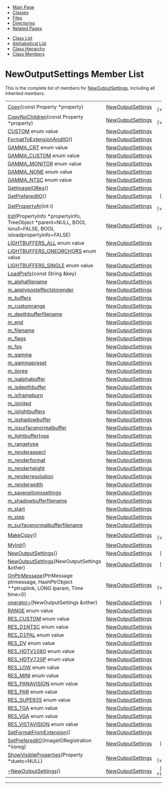 <div class="tabs">

- [Main Page](index.md)
- <span id="current">[Classes](annotated.md)</span>
- [Files](files.md)
- [Directories](dirs.md)
- [Related Pages](pages.md)

</div>

<div class="tabs">

- [Class List](annotated.md)
- [Alphabetical List](classes.md)
- [Class Hierarchy](hierarchy.md)
- [Class Members](functions.md)

</div>

# NewOutputSettings Member List

This is the complete list of members for <a href="classNewOutputSettings.md" class="el">NewOutputSettings</a>, including all inherited members.

|  |  |  |
|----|----|----|
| <a href="classNewOutputSettings.md#d31ccd86a67ca3a180f26c58bdb80065" class="el">Copy</a>(const Property \*property) | <a href="classNewOutputSettings.md" class="el">NewOutputSettings</a> | ` [virtual]` |
| <a href="classNewOutputSettings.md#edbd9f34c26a71705c92287e9c142279" class="el">CopyNoChildren</a>(const Property \*property) | <a href="classNewOutputSettings.md" class="el">NewOutputSettings</a> | ` [virtual]` |
| <a href="classNewOutputSettings.md#522dbf5f367e0a96a94135f388be775472baef04098f035e8a320b03ad197818" class="el">CUSTOM</a> enum value | <a href="classNewOutputSettings.md" class="el">NewOutputSettings</a> |  |
| <a href="classNewOutputSettings.md#c96ccd67d5264574c3a3fe46a308b438" class="el">FormatToExtensionAndIIO</a>() | <a href="classNewOutputSettings.md" class="el">NewOutputSettings</a> |  |
| <a href="classNewOutputSettings.md#4f00241ecd5092c2fc11b08da27303be6c132f6106d138602d172453fab5ea79" class="el">GAMMA_CRT</a> enum value | <a href="classNewOutputSettings.md" class="el">NewOutputSettings</a> |  |
| <a href="classNewOutputSettings.md#4f00241ecd5092c2fc11b08da27303be1efa0d931e29c0486013f47166169998" class="el">GAMMA_CUSTOM</a> enum value | <a href="classNewOutputSettings.md" class="el">NewOutputSettings</a> |  |
| <a href="classNewOutputSettings.md#4f00241ecd5092c2fc11b08da27303be0d19b9dfc20b6d2fd69ad182ac0a0622" class="el">GAMMA_MONITOR</a> enum value | <a href="classNewOutputSettings.md" class="el">NewOutputSettings</a> |  |
| <a href="classNewOutputSettings.md#4f00241ecd5092c2fc11b08da27303bee5c51e31b141e3dbf241b3283b7ff7e4" class="el">GAMMA_NONE</a> enum value | <a href="classNewOutputSettings.md" class="el">NewOutputSettings</a> |  |
| <a href="classNewOutputSettings.md#4f00241ecd5092c2fc11b08da27303be5b3a431f4a4ddbeb31d3572695f03a63" class="el">GAMMA_NTSC</a> enum value | <a href="classNewOutputSettings.md" class="el">NewOutputSettings</a> |  |
| <a href="classNewOutputSettings.md#da3920892fc50c6a04a43a8213d1048c" class="el">GetImageIOReg</a>() | <a href="classNewOutputSettings.md" class="el">NewOutputSettings</a> |  |
| <a href="classNewOutputSettings.md#fbec658be75a3742adf589312ba25b4e" class="el">GetPreferedIIO</a>() | <a href="classNewOutputSettings.md" class="el">NewOutputSettings</a> | ` [inline]` |
| <a href="classNewOutputSettings.md#bb221cb3dea0d7da15bab04f12e0af7a" class="el">GetPropertyAt</a>(int i) | <a href="classNewOutputSettings.md" class="el">NewOutputSettings</a> | ` [virtual]` |
| <a href="classNewOutputSettings.md#82357f0909d7b3f9aaac68bcf9463b65" class="el">Init</a>(PropertyInfo \*propertyinfo, TreeObject \*parent=NULL, BOOL isnull=FALSE, BOOL isloadpropertyinfo=FALSE) | <a href="classNewOutputSettings.md" class="el">NewOutputSettings</a> | ` [virtual]` |
| <a href="classNewOutputSettings.md#a8c5e3fdae3471388ec44741b41b3c2d24484aae33aaa607034c4f592cbb64aa" class="el">LIGHTBUFFERS_ALL</a> enum value | <a href="classNewOutputSettings.md" class="el">NewOutputSettings</a> |  |
| <a href="classNewOutputSettings.md#a8c5e3fdae3471388ec44741b41b3c2dec6c1ae33108f879a434b3d9619eeaa0" class="el">LIGHTBUFFERS_ONEORCHORS</a> enum value | <a href="classNewOutputSettings.md" class="el">NewOutputSettings</a> |  |
| <a href="classNewOutputSettings.md#a8c5e3fdae3471388ec44741b41b3c2d03b85e9beb31b76016cdbf38530a3f9e" class="el">LIGHTBUFFERS_SINGLE</a> enum value | <a href="classNewOutputSettings.md" class="el">NewOutputSettings</a> |  |
| <a href="classNewOutputSettings.md#d18170b9cc239a5be8e53046a294e03f" class="el">LoadPrefs</a>(const String &key) | <a href="classNewOutputSettings.md" class="el">NewOutputSettings</a> |  |
| <a href="classNewOutputSettings.md#bcbf68720a35d53f6bc18e3a5fe073a2" class="el">m_alphafilename</a> | <a href="classNewOutputSettings.md" class="el">NewOutputSettings</a> |  |
| <a href="classNewOutputSettings.md#51b08cbb68ad3378b5d5472ec8358e4c" class="el">m_applyposteffectstorender</a> | <a href="classNewOutputSettings.md" class="el">NewOutputSettings</a> |  |
| <a href="classNewOutputSettings.md#c4ff0d849f294177e5ffb2f5b79d50bc" class="el">m_buffers</a> | <a href="classNewOutputSettings.md" class="el">NewOutputSettings</a> |  |
| <a href="classNewOutputSettings.md#5a020c93d9433cc467beaf9e956a7baa" class="el">m_customrange</a> | <a href="classNewOutputSettings.md" class="el">NewOutputSettings</a> |  |
| <a href="classNewOutputSettings.md#d77c40fae337f8e5b90c1c88e4d40d85" class="el">m_depthbufferfilename</a> | <a href="classNewOutputSettings.md" class="el">NewOutputSettings</a> |  |
| <a href="classNewOutputSettings.md#b306b69592d5e95d9f1732f97e938c8e" class="el">m_end</a> | <a href="classNewOutputSettings.md" class="el">NewOutputSettings</a> |  |
| <a href="classNewOutputSettings.md#bb02b68d69f8c897db0531dec36823da" class="el">m_filename</a> | <a href="classNewOutputSettings.md" class="el">NewOutputSettings</a> |  |
| <a href="classNewOutputSettings.md#de812cb8066aad908294b43ef4b363df" class="el">m_flags</a> | <a href="classNewOutputSettings.md" class="el">NewOutputSettings</a> |  |
| <a href="classNewOutputSettings.md#1b3350966031d3a4d3c713366676ccf7" class="el">m_fps</a> | <a href="classNewOutputSettings.md" class="el">NewOutputSettings</a> |  |
| <a href="classNewOutputSettings.md#1a42f4c5ab536cf8de9cb1d009b0c7d6" class="el">m_gamma</a> | <a href="classNewOutputSettings.md" class="el">NewOutputSettings</a> |  |
| <a href="classNewOutputSettings.md#e84179c95eec5e6595412cbe47b0344a" class="el">m_gammapreset</a> | <a href="classNewOutputSettings.md" class="el">NewOutputSettings</a> |  |
| <a href="classNewOutputSettings.md#a49b962b806105db0eb31ba275a91f9a" class="el">m_iioreg</a> | <a href="classNewOutputSettings.md" class="el">NewOutputSettings</a> |  |
| <a href="classNewOutputSettings.md#5b2ca701d665948a08b1e5e92fb0af9e" class="el">m_isalphabuffer</a> | <a href="classNewOutputSettings.md" class="el">NewOutputSettings</a> |  |
| <a href="classNewOutputSettings.md#7fb1fafa3444ab1f8912613fa3c46942" class="el">m_isdepthbuffer</a> | <a href="classNewOutputSettings.md" class="el">NewOutputSettings</a> |  |
| <a href="classNewOutputSettings.md#b1b4a4c47f5f316a6ededafc0cef999e" class="el">m_isframeburn</a> | <a href="classNewOutputSettings.md" class="el">NewOutputSettings</a> |  |
| <a href="classNewOutputSettings.md#52ffdf7bcb2e4259ce0eb37e1b263307" class="el">m_isinited</a> | <a href="classNewOutputSettings.md" class="el">NewOutputSettings</a> |  |
| <a href="classNewOutputSettings.md#c918beb42e278f36f522024e95f61a94" class="el">m_islightbuffers</a> | <a href="classNewOutputSettings.md" class="el">NewOutputSettings</a> |  |
| <a href="classNewOutputSettings.md#151994cfcfc926f374044cf483616f22" class="el">m_isshadowbuffer</a> | <a href="classNewOutputSettings.md" class="el">NewOutputSettings</a> |  |
| <a href="classNewOutputSettings.md#7a5ec24f2a600d570a1cf6863cb344a4" class="el">m_issurfacenormalbuffer</a> | <a href="classNewOutputSettings.md" class="el">NewOutputSettings</a> |  |
| <a href="classNewOutputSettings.md#fb7a2a4d918eb6dd12ae588048ff65c6" class="el">m_lightbuffertype</a> | <a href="classNewOutputSettings.md" class="el">NewOutputSettings</a> |  |
| <a href="classNewOutputSettings.md#edde4befd428292ef2d11ab515d76990" class="el">m_rangetype</a> | <a href="classNewOutputSettings.md" class="el">NewOutputSettings</a> |  |
| <a href="classNewOutputSettings.md#d3515e3a9346ffc3f2e9be76981b9049" class="el">m_renderaspect</a> | <a href="classNewOutputSettings.md" class="el">NewOutputSettings</a> |  |
| <a href="classNewOutputSettings.md#ae931866533eb41381708ce78fbbb157" class="el">m_renderformat</a> | <a href="classNewOutputSettings.md" class="el">NewOutputSettings</a> |  |
| <a href="classNewOutputSettings.md#9edd67e46c364ccb65dba60b2384e4fe" class="el">m_renderheight</a> | <a href="classNewOutputSettings.md" class="el">NewOutputSettings</a> |  |
| <a href="classNewOutputSettings.md#d12c28984f11b5c4b313d1911f02ed0c" class="el">m_renderresolution</a> | <a href="classNewOutputSettings.md" class="el">NewOutputSettings</a> |  |
| <a href="classNewOutputSettings.md#6ebf1aae32e5821f625ad509bfc4d39d" class="el">m_renderwidth</a> | <a href="classNewOutputSettings.md" class="el">NewOutputSettings</a> |  |
| <a href="classNewOutputSettings.md#c35789e13e7443d5e641009dba340023" class="el">m_saveoptionssettings</a> | <a href="classNewOutputSettings.md" class="el">NewOutputSettings</a> |  |
| <a href="classNewOutputSettings.md#ebc1db7284464ee8dbb2debb752619d2" class="el">m_shadowbufferfilename</a> | <a href="classNewOutputSettings.md" class="el">NewOutputSettings</a> |  |
| <a href="classNewOutputSettings.md#95a91412907506f30b4e92c4d5db99fc" class="el">m_start</a> | <a href="classNewOutputSettings.md" class="el">NewOutputSettings</a> |  |
| <a href="classNewOutputSettings.md#325c5f98ce02c3a56903554e6deba3a4" class="el">m_step</a> | <a href="classNewOutputSettings.md" class="el">NewOutputSettings</a> |  |
| <a href="classNewOutputSettings.md#ef1ebf00e8af0f219c5425189197eb72" class="el">m_surfacenormalbufferfilename</a> | <a href="classNewOutputSettings.md" class="el">NewOutputSettings</a> |  |
| <a href="classNewOutputSettings.md#f05155d66a18c82acfa7d871654a2cb2" class="el">MakeCopy</a>() | <a href="classNewOutputSettings.md" class="el">NewOutputSettings</a> | ` [virtual]` |
| <a href="classNewOutputSettings.md#9d74f924ab10c32462e7f82ed5bd060f" class="el">MyInit</a>() | <a href="classNewOutputSettings.md" class="el">NewOutputSettings</a> |  |
| <a href="classNewOutputSettings.md#d443a56d2fea3b8fa366b826473b0139" class="el">NewOutputSettings</a>() | <a href="classNewOutputSettings.md" class="el">NewOutputSettings</a> | ` [inline]` |
| <a href="classNewOutputSettings.md#338af8939297092b8317d8adbbaa2871" class="el">NewOutputSettings</a>(NewOutputSettings &other) | <a href="classNewOutputSettings.md" class="el">NewOutputSettings</a> | ` [inline]` |
| <a href="classNewOutputSettings.md#851e4b025a49d8d723a289cc58a7c623" class="el">OnPtrMessage</a>(PtrMessage ptrmessage, HashPtrObject \*\*ptruplink, LONG lparam, Time time=0) | <a href="classNewOutputSettings.md" class="el">NewOutputSettings</a> | ` [virtual]` |
| <a href="classNewOutputSettings.md#baf55c7a19fe97f858267bbeab3e4a28" class="el">operator=</a>(NewOutputSettings &other) | <a href="classNewOutputSettings.md" class="el">NewOutputSettings</a> | ` [inline]` |
| <a href="classNewOutputSettings.md#522dbf5f367e0a96a94135f388be775401036ddcc971d02f6c32c3da31a119f2" class="el">RANGE</a> enum value | <a href="classNewOutputSettings.md" class="el">NewOutputSettings</a> |  |
| <a href="classNewOutputSettings.md#d4d9c059c87e831a12b2edc2b46e3da7c10f8a23d54fc2e39b4cb66ba79b6355" class="el">RES_CUSTOM</a> enum value | <a href="classNewOutputSettings.md" class="el">NewOutputSettings</a> |  |
| <a href="classNewOutputSettings.md#d4d9c059c87e831a12b2edc2b46e3da78d3c0de9655973082bcf18a4aae3228c" class="el">RES_D1NTSC</a> enum value | <a href="classNewOutputSettings.md" class="el">NewOutputSettings</a> |  |
| <a href="classNewOutputSettings.md#d4d9c059c87e831a12b2edc2b46e3da7fa00eef82a7d65711757cdff1be1e60d" class="el">RES_D1PAL</a> enum value | <a href="classNewOutputSettings.md" class="el">NewOutputSettings</a> |  |
| <a href="classNewOutputSettings.md#d4d9c059c87e831a12b2edc2b46e3da7adce09e44e872fbe5f25913aa15b6e75" class="el">RES_DV</a> enum value | <a href="classNewOutputSettings.md" class="el">NewOutputSettings</a> |  |
| <a href="classNewOutputSettings.md#d4d9c059c87e831a12b2edc2b46e3da76257d38c75ad3884f763759d044b18b0" class="el">RES_HDTV1080</a> enum value | <a href="classNewOutputSettings.md" class="el">NewOutputSettings</a> |  |
| <a href="classNewOutputSettings.md#d4d9c059c87e831a12b2edc2b46e3da779b899327389baddcf997aba3a47fd74" class="el">RES_HDTV720P</a> enum value | <a href="classNewOutputSettings.md" class="el">NewOutputSettings</a> |  |
| <a href="classNewOutputSettings.md#d4d9c059c87e831a12b2edc2b46e3da707c555df626a50c805883e4e008b10a0" class="el">RES_LOW</a> enum value | <a href="classNewOutputSettings.md" class="el">NewOutputSettings</a> |  |
| <a href="classNewOutputSettings.md#d4d9c059c87e831a12b2edc2b46e3da73b58df8bc00f02e18d14c47684d5418d" class="el">RES_MINI</a> enum value | <a href="classNewOutputSettings.md" class="el">NewOutputSettings</a> |  |
| <a href="classNewOutputSettings.md#d4d9c059c87e831a12b2edc2b46e3da7bae4b4d01db7f9f63741eeef5fb27a7f" class="el">RES_PANAVISION</a> enum value | <a href="classNewOutputSettings.md" class="el">NewOutputSettings</a> |  |
| <a href="classNewOutputSettings.md#d4d9c059c87e831a12b2edc2b46e3da7df2db4873cf9ab2ae544684ff5d129ad" class="el">RES_PAR</a> enum value | <a href="classNewOutputSettings.md" class="el">NewOutputSettings</a> |  |
| <a href="classNewOutputSettings.md#d4d9c059c87e831a12b2edc2b46e3da7c42b1ecd5b22227d93a0c8ebf44ba073" class="el">RES_SUPER35</a> enum value | <a href="classNewOutputSettings.md" class="el">NewOutputSettings</a> |  |
| <a href="classNewOutputSettings.md#d4d9c059c87e831a12b2edc2b46e3da79a392b70848e9f49a075e2f0cdb7e961" class="el">RES_TGA</a> enum value | <a href="classNewOutputSettings.md" class="el">NewOutputSettings</a> |  |
| <a href="classNewOutputSettings.md#d4d9c059c87e831a12b2edc2b46e3da7d28a93630c469d32a0c81e2edd1ca0f8" class="el">RES_VGA</a> enum value | <a href="classNewOutputSettings.md" class="el">NewOutputSettings</a> |  |
| <a href="classNewOutputSettings.md#d4d9c059c87e831a12b2edc2b46e3da7e1a19135fdc53041817550d8e31ce46c" class="el">RES_VISTAVISION</a> enum value | <a href="classNewOutputSettings.md" class="el">NewOutputSettings</a> |  |
| <a href="classNewOutputSettings.md#88cf1379cc7d0ab044c5c13727deb8b9" class="el">SetFormatFromExtension</a>() | <a href="classNewOutputSettings.md" class="el">NewOutputSettings</a> |  |
| <a href="classNewOutputSettings.md#a91c31e39ce94a8452007bb95c85082b" class="el">SetPreferedIIO</a>(ImageIORegistration \*iioreg) | <a href="classNewOutputSettings.md" class="el">NewOutputSettings</a> | ` [inline]` |
| <a href="classNewOutputSettings.md#6ee969d0f44d86571db5c513d69dc938" class="el">ShowVisibleProperties</a>(Property \*dueto=NULL) | <a href="classNewOutputSettings.md" class="el">NewOutputSettings</a> | ` [virtual]` |
| <a href="classNewOutputSettings.md#d6f0126b17bba6a314626e470077e1ab" class="el">~NewOutputSettings</a>() | <a href="classNewOutputSettings.md" class="el">NewOutputSettings</a> | ` [inline, virtual]` |

------------------------------------------------------